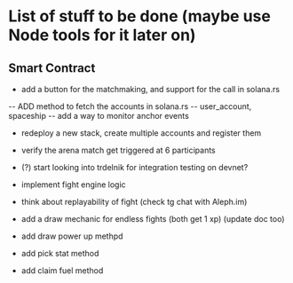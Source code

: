 # List of stuff to be done (maybe use Node tools for it later on)

## Smart Contract

- add a button for the matchmaking, and support for the call in solana.rs

-- ADD method to fetch the accounts in solana.rs
    --  user_account, spaceship
-- add a way to monitor anchor events

- redeploy a new stack, create multiple accounts and register them
- verify the arena match get triggered at 6 participants
- (?) start looking into trdelnik for integration testing on devnet?

- implement fight engine logic
- think about replayability of fight (check tg chat with Aleph.im)

- add a draw mechanic for endless fights (both get 1 xp) (update doc too)

- add draw power up methpd
- add pick stat method

- add claim fuel method
